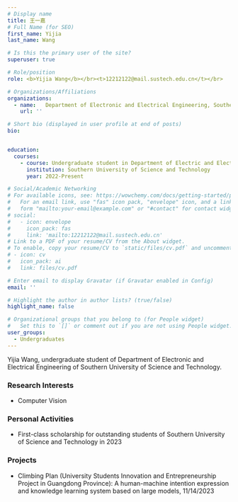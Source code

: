 ```yaml
---
# Display name
title: 王一嘉
# Full Name (for SEO)
first_name: Yijia
last_name: Wang

# Is this the primary user of the site?
superuser: true

# Role/position
role: <b>Yijia Wang</b></br><t>12212122@mail.sustech.edu.cn</t></br>

# Organizations/Affiliations
organizations:
  - name:   Department of Electronic and Electrical Engineering, Southern University of Science and Technology
    url: ''

# Short bio (displayed in user profile at end of posts)
bio:


education:
  courses:
    - course: Undergraduate student in Department of Electric and Electrical Engineering
      institution: Southern University of Science and Technology
      year: 2022-Present

# Social/Academic Networking
# For available icons, see: https://wowchemy.com/docs/getting-started/page-builder/#icons
#   For an email link, use "fas" icon pack, "envelope" icon, and a link in the
#   form "mailto:your-email@example.com" or "#contact" for contact widget.
# social:
#   - icon: envelope
#     icon_pack: fas
#     link: 'mailto:12212122@mail.sustech.edu.cn'
# Link to a PDF of your resume/CV from the About widget.
# To enable, copy your resume/CV to `static/files/cv.pdf` and uncomment the lines below.
# - icon: cv
#   icon_pack: ai
#   link: files/cv.pdf

# Enter email to display Gravatar (if Gravatar enabled in Config)
email: ''

# Highlight the author in author lists? (true/false)
highlight_name: false

# Organizational groups that you belong to (for People widget)
#   Set this to `[]` or comment out if you are not using People widget.
user_groups:
  - Undergraduates
---
```


Yijia Wang, undergraduate student of Department of Electronic and Electrical Engineering of Southern University of Science and Technology.


### **Research Interests**
* Computer Vision


### **Personal Activities**
* First-class scholarship for outstanding students of Southern University of Science and Technology in 2023

### **Projects**
* Climbing Plan (University Students Innovation and Entrepreneurship Project in Guangdong Province): A human-machine intention expression and knowledge learning system based on large models, 11/14/2023